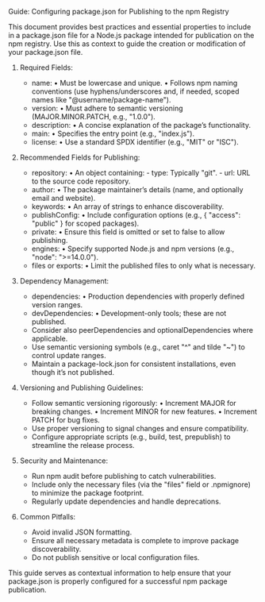 Guide: Configuring package.json for Publishing to the npm Registry

This document provides best practices and essential properties to include in a package.json file for a Node.js package intended for publication on the npm registry. Use this as context to guide the creation or modification of your package.json file.

1. Required Fields:
   - name: 
       • Must be lowercase and unique.
       • Follows npm naming conventions (use hyphens/underscores and, if needed, scoped names like "@username/package-name").
   - version:
       • Must adhere to semantic versioning (MAJOR.MINOR.PATCH, e.g., "1.0.0").
   - description:
       • A concise explanation of the package’s functionality.
   - main:
       • Specifies the entry point (e.g., "index.js").
   - license:
       • Use a standard SPDX identifier (e.g., "MIT" or "ISC").

2. Recommended Fields for Publishing:
   - repository:
       • An object containing:
         - type: Typically "git".
         - url: URL to the source code repository.
   - author:
       • The package maintainer’s details (name, and optionally email and website).
   - keywords:
       • An array of strings to enhance discoverability.
   - publishConfig:
       • Include configuration options (e.g., { "access": "public" } for scoped packages).
   - private:
       • Ensure this field is omitted or set to false to allow publishing.
   - engines:
       • Specify supported Node.js and npm versions (e.g., "node": ">=14.0.0").
   - files or exports:
       • Limit the published files to only what is necessary.

3. Dependency Management:
   - dependencies:
       • Production dependencies with properly defined version ranges.
   - devDependencies:
       • Development-only tools; these are not published.
   - Consider also peerDependencies and optionalDependencies where applicable.
   - Use semantic versioning symbols (e.g., caret "^" and tilde "~") to control update ranges.
   - Maintain a package-lock.json for consistent installations, even though it’s not published.

4. Versioning and Publishing Guidelines:
   - Follow semantic versioning rigorously:
       • Increment MAJOR for breaking changes.
       • Increment MINOR for new features.
       • Increment PATCH for bug fixes.
   - Use proper versioning to signal changes and ensure compatibility.
   - Configure appropriate scripts (e.g., build, test, prepublish) to streamline the release process.

5. Security and Maintenance:
   - Run npm audit before publishing to catch vulnerabilities.
   - Include only the necessary files (via the "files" field or .npmignore) to minimize the package footprint.
   - Regularly update dependencies and handle deprecations.

6. Common Pitfalls:
   - Avoid invalid JSON formatting.
   - Ensure all necessary metadata is complete to improve package discoverability.
   - Do not publish sensitive or local configuration files.

This guide serves as contextual information to help ensure that your package.json is properly configured for a successful npm package publication.

